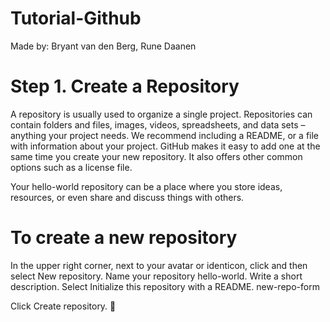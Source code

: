 # Tutorial-Github
Made by: Bryant van den Berg, Rune Daanen


# Step 1. Create a Repository
A repository is usually used to organize a single project. Repositories can contain folders and files, images, videos, spreadsheets, and data sets – anything your project needs. We recommend including a README, or a file with information about your project. GitHub makes it easy to add one at the same time you create your new repository. It also offers other common options such as a license file.

Your hello-world repository can be a place where you store ideas, resources, or even share and discuss things with others.

# To create a new repository

In the upper right corner, next to your avatar or identicon, click  and then select New repository.
Name your repository hello-world.
Write a short description.
Select Initialize this repository with a README.
new-repo-form

Click Create repository. :tada:

